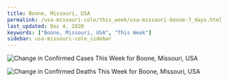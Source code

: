 ```yaml
---
title: Boone, Missouri, USA
permalink: /usa-missouri-cole/this_week/usa-missouri-boone-7_days.html
last_updated: Dec 4, 2020
keywords: ["Boone, Missouri, USA", "This Week"]
sidebar: usa-missouri-cole_sidebar
---
```


![Change in Confirmed Cases This Week for Boone, Missouri, USA](/covid_tracker/images/graphs/usa-missouri-boone-delta_confirmed-7_days_graph.png)

![Change in Confirmed Deaths This Week for Boone, Missouri, USA](/covid_tracker/images/graphs/usa-missouri-boone-delta_deaths-7_days_graph.png)
